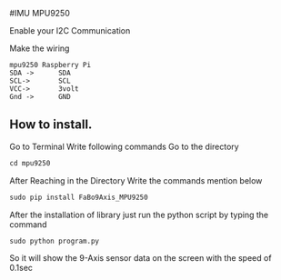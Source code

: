 #IMU MPU9250

Enable your I2C Communication

Make the wiring 
```
mpu9250	Raspberry Pi
SDA -> 		SDA
SCL->		SCL
VCC->		3volt
Gnd -> 		GND
```

## How to install.
Go to Terminal
Write following commands
Go to the directory

```python
cd mpu9250

```

After Reaching in the Directory
Write the commands mention below

```python
sudo pip install FaBo9Axis_MPU9250
```

After the installation of library just run the python script by typing the command

```python
sudo python program.py
```

So it will show the 
9-Axis sensor data on the screen with the speed of 0.1sec
